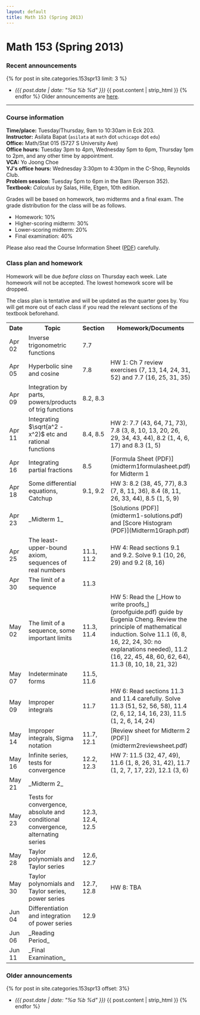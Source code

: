 ```yaml
---
layout: default
title: Math 153 (Spring 2013)
---
```


# Math 153 (Spring 2013)

### Recent announcements
{% for post in site.categories.153spr13 limit: 3 %}
* _({{ post.date | date: "%a %b %d" }})_ {{ post.content | strip_html }}
{% endfor %}
Older announcements are [here](#older-announcements).

----
### Course information
**Time/place:** Tuesday/Thursday, 9am to 10:30am in Eck 203.  
**Instructor:** Asilata Bapat (`asilata` at `math` dot `uchicago` dot `edu`)  
**Office:** Math/Stat 015 (5727 S University Ave)  
**Office hours:** Tuesday 3pm to 4pm, Wednesday 5pm to 6pm, Thursday 1pm to 2pm, and any other time by appointment.  
**VCA:** Yo Joong Choe  
**YJ's office hours:** Wednesday 3:30pm to 4:30pm in the C-Shop, Reynolds Club.  
**Problem session:** Tuesday 5pm to 6pm in the Barn (Ryerson 352).  
**Textbook:** _Calculus_ by Salas, Hille, Etgen, 10th edition.  

Grades will be based on homework, two midterms and a final exam. The grade distribution for the class will be as follows.

* Homework: 10%
* Higher-scoring midterm: 30%
* Lower-scoring midterm: 20%
* Final examination: 40%

Please also read the Course Information Sheet ([PDF](courseinformation.pdf)) carefully.

### Class plan and homework
Homework will be due _before class_ on Thursday each week. Late homework will not be accepted. The lowest homework score will be dropped.

The class plan is tentative and will be updated as the quarter goes by. You will get more out of each class if you read the relevant sections of the textbook beforehand.

<table class="classplan">
<tr>
<th>Date</th>
<th>Topic</th>
<th>Section</th>
<th>Homework/Documents</th>
</tr>

<tr>
<td>Apr 02</td>
<td>Inverse trigonometric functions</td>
<td>7.7</td>
<td></td>
 </tr>

 <tr>
 <td>Apr 05</td>
 <td>Hyperbolic sine and cosine</td>
 <td>7.8</td>
 <td>HW 1: Ch 7 review exercises (7, 13, 14, 24, 31, 52) and 7.7 (16, 25, 31, 35)</td>
</tr>

<tr>
<td>Apr 09</td>
<td>Integration by parts, powers/products of trig functions</td>
<td>8.2, 8.3</td>
<td></td>
</tr>

<tr>
<td>Apr 11</td>
<td>Integrating $\sqrt{a^2 - x^2}$ etc and rational functions</td>
<td>8.4, 8.5</td>
<td>HW 2: 7.7 (43, 64, 71, 73), 7.8 (3, 8, 10, 13, 20, 26, 29, 34, 43, 44), 8.2 (1, 4, 6, 17) and 8.3 (1, 5)</td>
</tr>

<tr>
<td>Apr 16</td>
<td>Integrating partial fractions</td>
<td>8.5</td>
<td>[Formula Sheet (PDF)](midterm1formulasheet.pdf) for Midterm 1</td>
</tr>

<tr>
<td>Apr 18</td>
<td>Some differential equations, Catchup</td>
<td>9.1, 9.2</td>
<td>HW 3: 8.2 (38, 45, 77), 8.3 (7, 8, 11, 36), 8.4 (8, 11, 26, 33, 44), 8.5 (1, 5, 9)</td>
</tr>

<tr>
<td>Apr 23</td>
<td>_Midterm 1_</td>
<td></td>
<td>[Solutions (PDF)](midterm1-solutions.pdf) and [Score Histogram (PDF)](Midterm1Graph.pdf)</td>
</tr>

<tr>
<td>Apr 25</td>
<td>The least-upper-bound axiom, sequences of real numbers</td>
<td>11.1, 11.2</td>
<td>HW 4: Read sections 9.1 and 9.2. Solve 9.1 (10, 26, 29) and 9.2 (8, 16)</td>
</tr>

<tr>
<td>Apr 30</td>
<td>The limit of a sequence</td>
<td>11.3</td>
<td></td>
</tr>

<tr>
<td>May 02</td>
<td>The limit of a sequence, some important limits</td>
<td>11.3, 11.4</td>
<td>HW 5: Read the [_How to write proofs_](proofguide.pdf) guide by Eugenia Cheng. Review the principle of mathematical induction. Solve 11.1 (6, 8, 16, 22, 24, 30: no explanations needed), 11.2 (16, 22, 45, 48, 60, 62, 64), 11.3 (8, 10, 18, 21, 32)</td>
</tr>

<tr>
<td>May 07</td>
<td>Indeterminate forms</td>
<td>11.5, 11.6</td>
<td></td>
</tr>

<tr>
<td>May 09</td>
<td>Improper integrals</td>
<td>11.7</td>
<td>HW 6: Read sections 11.3 and 11.4 carefully. Solve 11.3 (51, 52, 56, 58), 11.4 (2, 6, 12, 14, 16, 23), 11.5 (1, 2, 6, 14, 24)</td>
</tr>

<tr>
<td>May 14</td>
<td>Improper integrals, Sigma notation</td>
<td>11.7, 12.1</td>
<td>[Review sheet for Midterm 2 (PDF)](midterm2reviewsheet.pdf)</td>
</tr>

<tr>
<td>May 16</td>
<td>Infinite series, tests for convergence</td>
<td>12.2, 12.3</td>
<td>HW 7: 11.5 (32, 47, 49), 11.6 (1, 8, 26, 31, 42), 11.7 (1, 2, 7, 17, 22), 12.1 (3, 6)</td>
</tr>

<tr>
<td>May 21</td>
<td>_Midterm 2_</td>
<td></td>
<td></td>
</tr>

<tr>
<td>May 23</td>
<td>Tests for convergence, absolute and conditional convergence, alternating series</td>
<td>12.3, 12.4, 12.5</td>
<td></td>
</tr>

<tr>
<td>May 28</td>
<td>Taylor polynomials and Taylor series</td>
<td>12.6, 12.7</td>
<td></td>
</tr>

<tr>
<td>May 30</td>
<td>Taylor polynomials and Taylor series, power series</td>
<td>12.7, 12.8</td>
<td>HW 8: TBA</td>
</tr>

<tr>
<td>Jun 04</td>
<td>Differentiation and integration of power series</td>
<td>12.9</td>
<td></td>
</tr>

<tr>
<td>Jun 06</td>
<td>_Reading Period_</td>
<td></td>
<td></td>
</tr>

<tr>
<td>Jun 11</td>
<td>_Final Examination_</td>
<td></td>
<td></td>
</tr>
</table> 

### Older announcements
{% for post in site.categories.153spr13 offset: 3%}
* _({{ post.date | date: "%a %b %d" }})_ {{ post.content | strip_html }}
{% endfor %}
